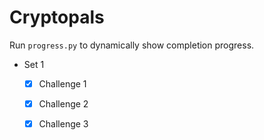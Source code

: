 # Cryptopals
Run `progress.py` to dynamically show completion progress.

- Set 1
  - [x] Challenge 1
  - [x] Challenge 2
  - [x] Challenge 3

